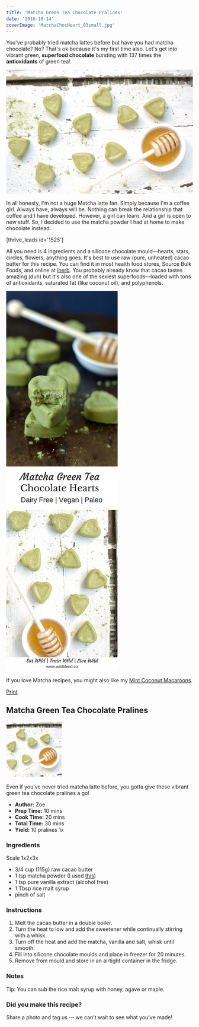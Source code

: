 ```yaml
---
title: 'Matcha Green Tea Chocolate Pralines'
date: '2016-10-14'
coverImage: 'MatchaChocHeart_03small.jpg'
---
```


You've probably tried matcha lattes before but have you had matcha chocolate? No? That's ok because it's my first time also. Let's get into vibrant green, **superfood chocolate** bursting with 137 times the **antioxidants** of green tea!

![Matcha Green Tea Chocolate Pralines](images/MatchaChocHeart_03small.jpg)

In all honesty, I'm not a huge Matcha latte fan. Simply because I'm a coffee girl. Always have, always will be. Nothing can break the relationship that coffee and I have developed. However, a girl can learn. And a girl is open to new stuff. So, I decided to use the matcha powder I had at home to make chocolate instead.

\[thrive_leads id='1525'\]

All you need is 4 ingredients and a silicone chocolate mould—hearts, stars, circles, flowers, anything goes. It's best to use raw (pure, unheated) cacao butter for this recipe. You can find it in most health food stores, Source Bulk Foods, and online at [iherb](https://au.iherb.com/pr/Earth-Circle-Organics-Organic-Cacao-Butter-1-lb-453-4-g/76467). You probably already know that cacao tastes amazing (duh) but it's also one of the sexiest superfoods—loaded with tons of antioxidants, saturated fat (like coconut oil), and polyphenols.

![Matcha Green Tea Chocolate Pralines](images/MatchaChocHeartPIN.jpg)

If you love Matcha recipes, you might also like my [Mint Coconut Macaroons](https://www.wildblend.co/mint-coconut-macaroons/).

[Print](http://localhost:10003/matcha-green-tea-chocolate/print/1177/)

## Matcha Green Tea Chocolate Pralines

![Green Tea Matcha Chocolate Pralines](images/matcha-chocolate-schema.jpg)

Even if you’ve never tried matcha latte before, you gotta give these vibrant green tea chocolate pralines a go!

- **Author:** Zoe
- **Prep Time:** 10 mins
- **Cook Time:** 20 mins
- **Total Time:** 30 mins
- **Yield:** 10 pralines 1x

### Ingredients

Scale 1x2x3x

- 3/4 cup (115g) raw cacao butter
- 1 tsp matcha powder (I used [this](https://justblends.com.au/products/premium-matcha-powder-70g))
- 1 tsp pure vanilla extract (alcohol free)
- 1 Tbsp rice malt syrup
- pinch of salt

### Instructions

1. Melt the cacao butter in a double boiler.
2. Turn the heat to low and add the sweetener while continually stirring with a whisk.
3. Turn off the heat and add the matcha, vanilla and salt, whisk until smooth.
4. Fill into silicone chocolate moulds and place in freezer for 20 minutes.
5. Remove from mould and store in an airtight container in the fridge.

### Notes

Tip: You can sub the rice malt syrup with honey, agave or maple.

### Did you make this recipe?

Share a photo and tag us — we can't wait to see what you've made!

<script type="text/javascript">(function(){ var buttonClass = 'tasty-recipes-scale-button', buttonActiveClass = 'tasty-recipes-scale-button-active', buttons = document.querySelectorAll('.tasty-recipes-scale-button'); if ( ! buttons ) { return; } /* frac.js (C) 2012-present SheetJS -- http://sheetjs.com */ /* bothEquals() avoids use of &&, which gets prettified by WordPress. */ var bothEquals = function( d1, d2, D ) { var ret = 0; if (d1<=D) { ret++; } if (d2<=D) { ret++; } return ret === 2; }; var frac=function frac(x,D,mixed){var n1=Math.floor(x),d1=1;var n2=n1+1,d2=1;if(x!==n1)while(bothEquals(d1,d2,D)){var m=(n1+n2)/(d1+d2);if(x===m){if(d1+d2<=D){d1+=d2;n1+=n2;d2=D+1}else if(d1>d2)d2=D+1;else d1=D+1;break}else if(x<m){n2=n1+n2;d2=d1+d2}else{n1=n1+n2;d1=d1+d2}}if(d1>D){d1=d2;n1=n2}if(!mixed)return[0,n1,d1];var q=Math.floor(n1/d1);return[q,n1-q*d1,d1]};frac.cont=function cont(x,D,mixed){var sgn=x<0?-1:1;var B=x*sgn;var P_2=0,P_1=1,P=0;var Q_2=1,Q_1=0,Q=0;var A=Math.floor(B);while(Q_1<D){A=Math.floor(B);P=A*P_1+P_2;Q=A*Q_1+Q_2;if(B-A<5e-8)break;B=1/(B-A);P_2=P_1;P_1=P;Q_2=Q_1;Q_1=Q}if(Q>D){if(Q_1>D){Q=Q_2;P=P_2}else{Q=Q_1;P=P_1}}if(!mixed)return[0,sgn*P,Q];var q=Math.floor(sgn*P/Q);return[q,sgn*P-q*Q,Q]}; buttons.forEach(function(button){ button.addEventListener('click', function(event){ event.preventDefault(); var recipe = event.target.closest('.tasty-recipes'); if ( ! recipe ) { return; } var otherButtons = recipe.querySelectorAll('.' + buttonClass); otherButtons.forEach(function(bt){ bt.classList.remove(buttonActiveClass); }); button.classList.add(buttonActiveClass); <div></div> /* Scales all scalable amounts. */ var scalables = recipe.querySelectorAll('span[data-amount]'); var buttonAmount = parseFloat( button.dataset.amount ); scalables.forEach(function(scalable){ var amount = parseFloat( scalable.dataset.amount ) * buttonAmount; if ( parseFloat( amount ) !== parseInt( amount ) ) { var amountArray = frac.cont( amount, 9, true ); var newAmount = ''; if ( amountArray[1] !== 0 ) { newAmount = amountArray[1] + '/' + amountArray[2]; } if ( newAmount ) { newAmount = ' ' + newAmount; } if ( amountArray[0] ) { newAmount = amountArray[0] + newAmount; } amount = newAmount; } if ( typeof scalable.dataset.unit !== 'undefined' ) { amount += ' ' + scalable.dataset.unit; } scalable.innerText = amount; }); /* Appends " (x2)" indicator. */ var nonNumerics = recipe.querySelectorAll('[data-has-non-numeric-amount]'); nonNumerics.forEach(function(nonNumeric){ var indicator = nonNumeric.querySelector('span[data-non-numeric-label]'); if ( indicator ) { nonNumeric.removeChild(indicator); } if ( 1 !== buttonAmount ) { var indicator = document.createElement('span'); indicator.setAttribute('data-non-numeric-label', true); var text = document.createTextNode(' (x' + buttonAmount + ')'); indicator.appendChild(text); nonNumeric.appendChild(indicator); } }); }); }); }()); <div></div></script>

